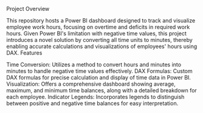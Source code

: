 Project Overview

This repository hosts a Power BI dashboard designed to track and visualize employee work hours, focusing on overtime and deficits in required work hours. Given Power BI's limitation with negative time values, this project introduces a novel solution by converting all time units to minutes, thereby enabling accurate calculations and visualizations of employees' hours using DAX.
Features

Time Conversion: Utilizes a method to convert hours and minutes into minutes to handle negative time values effectively.
DAX Formulas: Custom DAX formulas for precise calculation and display of time data in Power BI.
Visualization: Offers a comprehensive dashboard showing average, maximum, and minimum time balances, along with a detailed breakdown for each employee.
Indicator Legends: Incorporates legends to distinguish between positive and negative time balances for easy interpretation.
